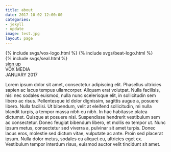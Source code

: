 ```yaml
---
title: about
date: 2017-10-02 12:00:00
categories:
- jekyll
- update
image: test.jpg
layout: page
---
```


<div class="c-beat-logo">
  {% include svgs/vox-logo.html %}
  {% include svgs/beat-logo.html %}
</div>

<div class="c-seal">
  {% include svgs/seal.html %}
</div>

<div class="c-about-main">
  <a href="">sign up</a>
</div>

<div class="c-post-tag-left">
  VOX MEDIA
</div>

<div class="c-post-tag-right">
  JANUARY 2017
</div>

Lorem ipsum dolor sit amet, consectetur adipiscing elit. Phasellus ultricies sapien ac lacus tempus ullamcorper. Aliquam erat volutpat. Nulla facilisis, nisi nec sodales euismod, nulla nunc scelerisque elit, in sollicitudin sem libero ac risus. Pellentesque id dolor dignissim, sagittis augue a, posuere libero. Nulla facilisi. Ut bibendum, velit at eleifend sollicitudin, mi nulla blandit turpis, a tempor massa nibh eu nibh. In hac habitasse platea dictumst. Quisque at posuere nisi. Suspendisse hendrerit vestibulum sem ac consectetur. Donec feugiat bibendum libero, et mollis ex tempor ut. Nunc ipsum metus, consectetur sed viverra a, pulvinar sit amet turpis. Donec lacus eros, molestie sed dictum vitae, vulputate ac ante. Proin sed placerat ipsum. Nulla dolor metus, sodales eu aliquet eu, ultricies eget ex. Vestibulum tempor interdum risus, euismod auctor velit tincidunt sit amet.
